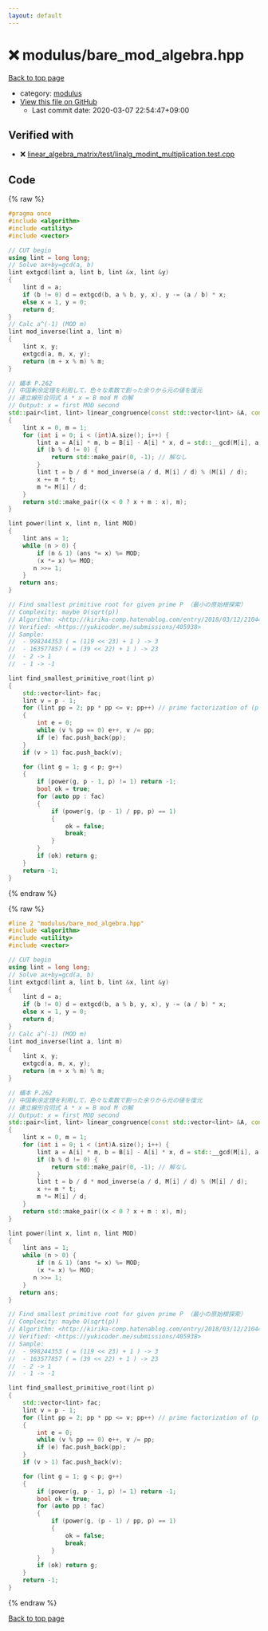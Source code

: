 ```yaml
---
layout: default
---
```


<!-- mathjax config similar to math.stackexchange -->
<script type="text/javascript" async
  src="https://cdnjs.cloudflare.com/ajax/libs/mathjax/2.7.5/MathJax.js?config=TeX-MML-AM_CHTML">
</script>
<script type="text/x-mathjax-config">
  MathJax.Hub.Config({
    TeX: { equationNumbers: { autoNumber: "AMS" }},
    tex2jax: {
      inlineMath: [ ['$','$'] ],
      processEscapes: true
    },
    "HTML-CSS": { matchFontHeight: false },
    displayAlign: "left",
    displayIndent: "2em"
  });
</script>

<script type="text/javascript" src="https://cdnjs.cloudflare.com/ajax/libs/jquery/3.4.1/jquery.min.js"></script>
<script src="https://cdn.jsdelivr.net/npm/jquery-balloon-js@1.1.2/jquery.balloon.min.js" integrity="sha256-ZEYs9VrgAeNuPvs15E39OsyOJaIkXEEt10fzxJ20+2I=" crossorigin="anonymous"></script>
<script type="text/javascript" src="../../assets/js/copy-button.js"></script>
<link rel="stylesheet" href="../../assets/css/copy-button.css" />


# :x: modulus/bare_mod_algebra.hpp

<a href="../../index.html">Back to top page</a>

* category: <a href="../../index.html#06efba23b1f3a9b846a25c6b49f30348">modulus</a>
* <a href="{{ site.github.repository_url }}/blob/master/modulus/bare_mod_algebra.hpp">View this file on GitHub</a>
    - Last commit date: 2020-03-07 22:54:47+09:00




## Verified with

* :x: <a href="../../verify/linear_algebra_matrix/test/linalg_modint_multiplication.test.cpp.html">linear_algebra_matrix/test/linalg_modint_multiplication.test.cpp</a>


## Code

<a id="unbundled"></a>
{% raw %}
```cpp
#pragma once
#include <algorithm>
#include <utility>
#include <vector>

// CUT begin
using lint = long long;
// Solve ax+by=gcd(a, b)
lint extgcd(lint a, lint b, lint &x, lint &y)
{
    lint d = a;
    if (b != 0) d = extgcd(b, a % b, y, x), y -= (a / b) * x;
    else x = 1, y = 0;
    return d;
}
// Calc a^(-1) (MOD m)
lint mod_inverse(lint a, lint m)
{
    lint x, y;
    extgcd(a, m, x, y);
    return (m + x % m) % m;
}

// 蟻本 P.262
// 中国剰余定理を利用して，色々な素数で割った余りから元の値を復元
// 連立線形合同式 A * x = B mod M の解
// Output: x = first MOD second
std::pair<lint, lint> linear_congruence(const std::vector<lint> &A, const std::vector<lint> &B, const std::vector<lint> &M)
{
    lint x = 0, m = 1;
    for (int i = 0; i < (int)A.size(); i++) {
        lint a = A[i] * m, b = B[i] - A[i] * x, d = std::__gcd(M[i], a);
        if (b % d != 0) {
            return std::make_pair(0, -1); // 解なし
        }
        lint t = b / d * mod_inverse(a / d, M[i] / d) % (M[i] / d);
        x += m * t;
        m *= M[i] / d;
    }
    return std::make_pair((x < 0 ? x + m : x), m);
}

lint power(lint x, lint n, lint MOD)
{
    lint ans = 1;
    while (n > 0) {
        if (n & 1) (ans *= x) %= MOD;
        (x *= x) %= MOD;
       n >>= 1;
    }
   return ans;
}

// Find smallest primitive root for given prime P （最小の原始根探索）
// Complexity: maybe O(sqrt(p))
// Algorithm: <http://kirika-comp.hatenablog.com/entry/2018/03/12/210446>
// Verified: <https://yukicoder.me/submissions/405938>
// Sample:
//  - 998244353 ( = (119 << 23) + 1 ) -> 3
//  - 163577857 ( = (39 << 22) + 1 ) -> 23
//  - 2 -> 1
//  - 1 -> -1

lint find_smallest_primitive_root(lint p)
{
    std::vector<lint> fac;
    lint v = p - 1;
    for (lint pp = 2; pp * pp <= v; pp++) // prime factorization of (p - 1)
    {
        int e = 0;
        while (v % pp == 0) e++, v /= pp;
        if (e) fac.push_back(pp);
    }
    if (v > 1) fac.push_back(v);

    for (lint g = 1; g < p; g++)
    {
        if (power(g, p - 1, p) != 1) return -1;
        bool ok = true;
        for (auto pp : fac)
        {
            if (power(g, (p - 1) / pp, p) == 1)
            {
                ok = false;
                break;
            }
        }
        if (ok) return g;
    }
    return -1;
}

```
{% endraw %}

<a id="bundled"></a>
{% raw %}
```cpp
#line 2 "modulus/bare_mod_algebra.hpp"
#include <algorithm>
#include <utility>
#include <vector>

// CUT begin
using lint = long long;
// Solve ax+by=gcd(a, b)
lint extgcd(lint a, lint b, lint &x, lint &y)
{
    lint d = a;
    if (b != 0) d = extgcd(b, a % b, y, x), y -= (a / b) * x;
    else x = 1, y = 0;
    return d;
}
// Calc a^(-1) (MOD m)
lint mod_inverse(lint a, lint m)
{
    lint x, y;
    extgcd(a, m, x, y);
    return (m + x % m) % m;
}

// 蟻本 P.262
// 中国剰余定理を利用して，色々な素数で割った余りから元の値を復元
// 連立線形合同式 A * x = B mod M の解
// Output: x = first MOD second
std::pair<lint, lint> linear_congruence(const std::vector<lint> &A, const std::vector<lint> &B, const std::vector<lint> &M)
{
    lint x = 0, m = 1;
    for (int i = 0; i < (int)A.size(); i++) {
        lint a = A[i] * m, b = B[i] - A[i] * x, d = std::__gcd(M[i], a);
        if (b % d != 0) {
            return std::make_pair(0, -1); // 解なし
        }
        lint t = b / d * mod_inverse(a / d, M[i] / d) % (M[i] / d);
        x += m * t;
        m *= M[i] / d;
    }
    return std::make_pair((x < 0 ? x + m : x), m);
}

lint power(lint x, lint n, lint MOD)
{
    lint ans = 1;
    while (n > 0) {
        if (n & 1) (ans *= x) %= MOD;
        (x *= x) %= MOD;
       n >>= 1;
    }
   return ans;
}

// Find smallest primitive root for given prime P （最小の原始根探索）
// Complexity: maybe O(sqrt(p))
// Algorithm: <http://kirika-comp.hatenablog.com/entry/2018/03/12/210446>
// Verified: <https://yukicoder.me/submissions/405938>
// Sample:
//  - 998244353 ( = (119 << 23) + 1 ) -> 3
//  - 163577857 ( = (39 << 22) + 1 ) -> 23
//  - 2 -> 1
//  - 1 -> -1

lint find_smallest_primitive_root(lint p)
{
    std::vector<lint> fac;
    lint v = p - 1;
    for (lint pp = 2; pp * pp <= v; pp++) // prime factorization of (p - 1)
    {
        int e = 0;
        while (v % pp == 0) e++, v /= pp;
        if (e) fac.push_back(pp);
    }
    if (v > 1) fac.push_back(v);

    for (lint g = 1; g < p; g++)
    {
        if (power(g, p - 1, p) != 1) return -1;
        bool ok = true;
        for (auto pp : fac)
        {
            if (power(g, (p - 1) / pp, p) == 1)
            {
                ok = false;
                break;
            }
        }
        if (ok) return g;
    }
    return -1;
}

```
{% endraw %}

<a href="../../index.html">Back to top page</a>


